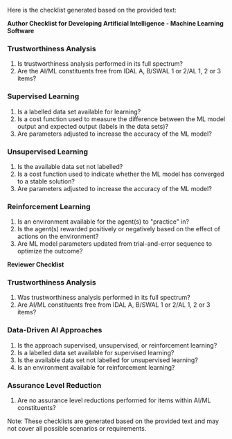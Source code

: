 Here is the checklist generated based on the provided text:

**Author Checklist for Developing Artificial Intelligence - Machine Learning Software**

### Trustworthiness Analysis

1. Is trustworthiness analysis performed in its full spectrum?
2. Are the AI/ML constituents free from IDAL A, B/SWAL 1 or 2/AL 1, 2 or 3 items?

### Supervised Learning

1. Is a labelled data set available for learning?
2. Is a cost function used to measure the difference between the ML model output and expected output (labels in the data sets)?
3. Are parameters adjusted to increase the accuracy of the ML model?

### Unsupervised Learning

1. Is the available data set not labelled?
2. Is a cost function used to indicate whether the ML model has converged to a stable solution?
3. Are parameters adjusted to increase the accuracy of the ML model?

### Reinforcement Learning

1. Is an environment available for the agent(s) to "practice" in?
2. Is the agent(s) rewarded positively or negatively based on the effect of actions on the environment?
3. Are ML model parameters updated from trial-and-error sequence to optimize the outcome?

**Reviewer Checklist**

### Trustworthiness Analysis

1. Was trustworthiness analysis performed in its full spectrum?
2. Are AI/ML constituents free from IDAL A, B/SWAL 1 or 2/AL 1, 2 or 3 items?

### Data-Driven AI Approaches

1. Is the approach supervised, unsupervised, or reinforcement learning?
2. Is a labelled data set available for supervised learning?
3. Is the available data set not labelled for unsupervised learning?
4. Is an environment available for reinforcement learning?

### Assurance Level Reduction

1. Are no assurance level reductions performed for items within AI/ML constituents?

Note: These checklists are generated based on the provided text and may not cover all possible scenarios or requirements.